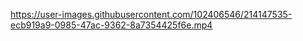 
https://user-images.githubusercontent.com/102406546/214147535-ecb919a9-0985-47ac-9362-8a7354425f6e.mp4
